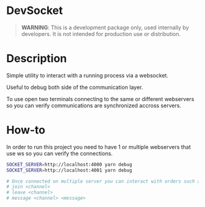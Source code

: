 # DevSocket

> **WARNING**: This is a development package only, used internally by developers. It is not intended for production use or distribution.

# Description 
Simple utility to interact with a running process via a websocket.

Useful to debug both side of the communication layer.

To use open two terminals connecting to the same or different webservers so you can verify communications are synchronized accross servers.

# How-to
In order to run this project you need to have 1 or multiple webservers that use ws so you can verify the connections.

```bash
SOCKET_SERVER=http://localhost:4000 yarn debug
SOCKET_SERVER=http://localhost:4001 yarn debug

# Once connected on multiple server you can interact with orders such as:
# join <channel>
# leave <channel>
# message <channel> <message>
```
